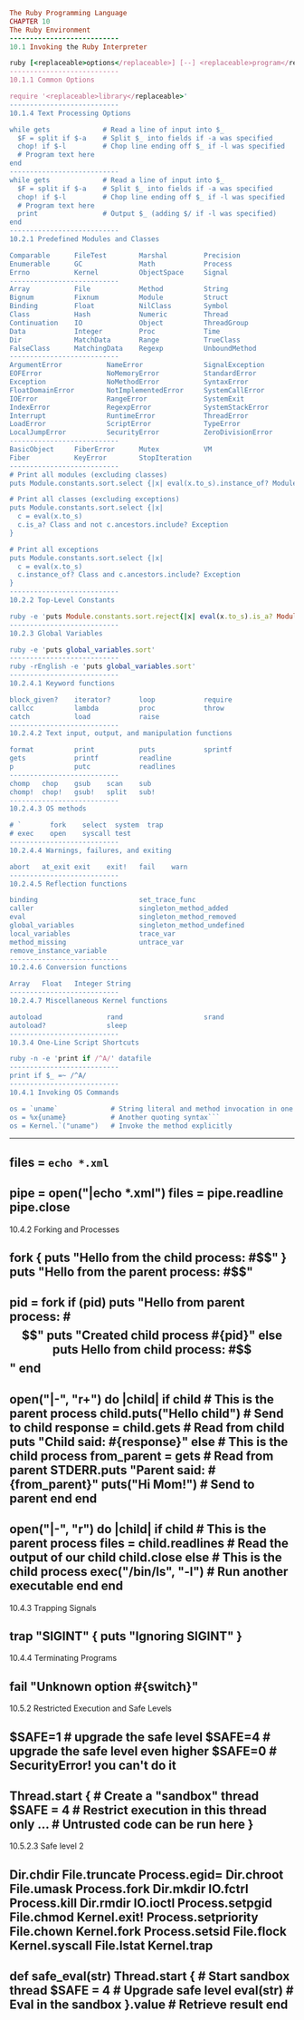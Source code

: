 ```ruby
The Ruby Programming Language
CHAPTER 10
The Ruby Environment
---------------------------
10.1 Invoking the Ruby Interpreter

ruby [<replaceable>options</replaceable>] [--] <replaceable>program</replaceable> [<replaceable>arguments</replaceable>]
---------------------------
10.1.1 Common Options

require '<replaceable>library</replaceable>'
---------------------------
10.1.4 Text Processing Options

while gets             # Read a line of input into $_
  $F = split if $-a    # Split $_ into fields if -a was specified
  chop! if $-l         # Chop line ending off $_ if -l was specified
  # Program text here
end
---------------------------
while gets             # Read a line of input into $_
  $F = split if $-a    # Split $_ into fields if -a was specified
  chop! if $-l         # Chop line ending off $_ if -l was specified
  # Program text here
  print                # Output $_ (adding $/ if -l was specified)
end
---------------------------
10.2.1 Predefined Modules and Classes

Comparable      FileTest        Marshal         Precision
Enumerable      GC              Math            Process
Errno           Kernel          ObjectSpace     Signal
---------------------------
Array           File            Method          String
Bignum          Fixnum          Module          Struct
Binding         Float           NilClass        Symbol
Class           Hash            Numeric         Thread
Continuation    IO              Object          ThreadGroup
Data            Integer         Proc            Time
Dir             MatchData       Range           TrueClass
FalseClass      MatchingData    Regexp          UnboundMethod
---------------------------
ArgumentError           NameError               SignalException
EOFError                NoMemoryError           StandardError
Exception               NoMethodError           SyntaxError
FloatDomainError        NotImplementedError     SystemCallError
IOError                 RangeError              SystemExit
IndexError              RegexpError             SystemStackError
Interrupt               RuntimeError            ThreadError
LoadError               ScriptError             TypeError
LocalJumpError          SecurityError           ZeroDivisionError
---------------------------
BasicObject     FiberError      Mutex           VM
Fiber           KeyError        StopIteration
---------------------------
# Print all modules (excluding classes)
puts Module.constants.sort.select {|x| eval(x.to_s).instance_of? Module}

# Print all classes (excluding exceptions)
puts Module.constants.sort.select {|x|
  c = eval(x.to_s)
  c.is_a? Class and not c.ancestors.include? Exception
}

# Print all exceptions
puts Module.constants.sort.select {|x|
  c = eval(x.to_s)
  c.instance_of? Class and c.ancestors.include? Exception
}
---------------------------
10.2.2 Top-Level Constants

ruby -e 'puts Module.constants.sort.reject{|x| eval(x.to_s).is_a? Module}'
---------------------------
10.2.3 Global Variables

ruby -e 'puts global_variables.sort'
---------------------------
ruby -rEnglish -e 'puts global_variables.sort'
---------------------------
10.2.4.1 Keyword functions

block_given?    iterator?       loop            require
callcc          lambda          proc            throw
catch           load            raise
---------------------------
10.2.4.2 Text input, output, and manipulation functions

format          print           puts            sprintf
gets            printf          readline
p               putc            readlines
---------------------------
chomp   chop    gsub    scan    sub
chomp!  chop!   gsub!   split   sub!
---------------------------
10.2.4.3 OS methods

# `       fork    select  system  trap
# exec    open    syscall test
---------------------------
10.2.4.4 Warnings, failures, and exiting

abort   at_exit exit    exit!   fail    warn
---------------------------
10.2.4.5 Reflection functions

binding                         set_trace_func
caller                          singleton_method_added
eval                            singleton_method_removed
global_variables                singleton_method_undefined
local_variables                 trace_var
method_missing                  untrace_var
remove_instance_variable
---------------------------
10.2.4.6 Conversion functions

Array   Float   Integer String
---------------------------
10.2.4.7 Miscellaneous Kernel functions

autoload                rand                    srand
autoload?               sleep
---------------------------
10.3.4 One-Line Script Shortcuts

ruby -n -e 'print if /^A/' datafile
---------------------------
print if $_ =~ /^A/
---------------------------
10.4.1 Invoking OS Commands

os = `uname`             # String literal and method invocation in one
os = %x{uname}           # Another quoting syntax```
os = Kernel.`("uname")   # Invoke the method explicitly
```
---------------------------
files = `echo *.xml`
---------------------------
pipe = open("|echo *.xml")
files = pipe.readline
pipe.close
---------------------------
10.4.2 Forking and Processes

fork {
  puts "Hello from the child process: #$$"
}
puts "Hello from the parent process: #$$"
---------------------------
pid = fork
if (pid)
  puts "Hello from parent process: #$$"
  puts "Created child process #{pid}"   
else
  puts Hello from child process: #$$"
end
---------------------------
open("|-", "r+") do |child|
  if child
    # This is the parent process
    child.puts("Hello child")       # Send to child
    response = child.gets           # Read from child
    puts "Child said: #{response}"
  else
    # This is the child process
    from_parent = gets              # Read from parent
    STDERR.puts "Parent said: #{from_parent}"
    puts("Hi Mom!")                 # Send to parent
  end
end
---------------------------
open("|-", "r") do |child|
  if child
    # This is the parent process
    files = child.readlines   # Read the output of our child
    child.close
  else
    # This is the child process
    exec("/bin/ls", "-l")     # Run another executable
  end
end
---------------------------
10.4.3 Trapping Signals

trap "SIGINT" {
  puts "Ignoring SIGINT"
}
---------------------------
10.4.4 Terminating Programs

fail "Unknown option #{switch}"
---------------------------
10.5.2 Restricted Execution and Safe Levels

$SAFE=1                # upgrade the safe level
$SAFE=4                # upgrade the safe level even higher
$SAFE=0                # SecurityError!  you can't do it
---------------------------
Thread.start {     # Create a "sandbox" thread
  $SAFE = 4        # Restrict execution in this thread only
  ...              # Untrusted code can be run here
}
---------------------------
10.5.2.3 Safe level 2

Dir.chdir               File.truncate           Process.egid=
Dir.chroot              File.umask              Process.fork
Dir.mkdir               IO.fctrl                Process.kill
Dir.rmdir               IO.ioctl                Process.setpgid
File.chmod              Kernel.exit!            Process.setpriority
File.chown              Kernel.fork             Process.setsid
File.flock              Kernel.syscall
File.lstat              Kernel.trap
---------------------------
def safe_eval(str)
  Thread.start {            # Start sandbox thread
    $SAFE = 4               # Upgrade safe level
    eval(str)               # Eval in the sandbox
  }.value                   # Retrieve result
end
---------------------------
```
